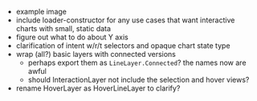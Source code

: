 - example image
- include loader-constructor for any use cases that want interactive charts with small, static data
- figure out what to do about Y axis
- clarification of intent w/r/t selectors and opaque chart state type
- wrap (all?) basic layers with connected versions
  - perhaps export them as `LineLayer.Connected`? the names now are awful
  - should InteractionLayer not include the selection and hover views?
- rename HoverLayer as HoverLineLayer to clarify?
